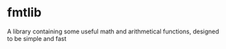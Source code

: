 # fmtlib
A library containing some useful math and arithmetical functions, designed to be simple and fast
